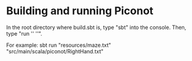 # Building and running Piconot
In the root directory where build.sbt is, type "sbt" into the console. Then, type "run '<map-filename>' '<bot-code-filename>'". 

For example:
sbt
run "resources/maze.txt" "src/main/scala/piconot/RightHand.txt"